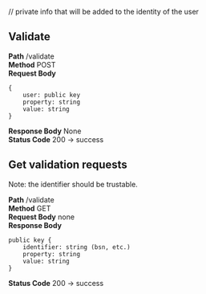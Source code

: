 // private info that will be added to the identity of the user

## Validate

**Path** /validate  
**Method** POST  
**Request Body**

````
{
	user: public key
	property: string
	value: string
}
````
**Response Body** None  
**Status Code** 200 -> success


## Get validation requests
Note: the identifier should be trustable.

**Path** /validate  
**Method** GET  
**Request Body** none  
**Response Body** 

````
public key {
	identifier: string (bsn, etc.)
	property: string
	value: string
}
````  
**Status Code** 200 -> success



